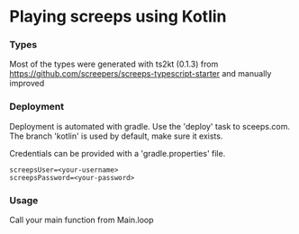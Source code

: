 # Playing screeps using Kotlin

### Types
Most of the types were generated with ts2kt (0.1.3) from https://github.com/screepers/screeps-typescript-starter
and manually improved

### Deployment

Deployment is automated with gradle. 
Use the 'deploy' task to sceeps.com. 
The branch 'kotlin' is used by default, make sure it exists.

Credentials can be provided with a 'gradle.properties' file.
    
    screepsUser=<your-username>
    screepsPassword=<your-password>


### Usage

Call your main function from Main.loop